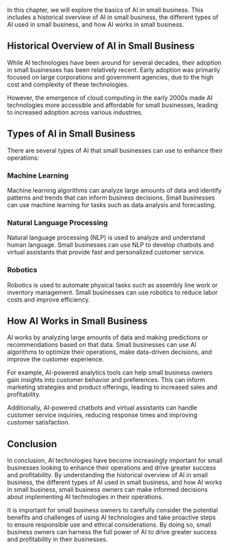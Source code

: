 
In this chapter, we will explore the basics of AI in small business. This includes a historical overview of AI in small business, the different types of AI used in small business, and how AI works in small business.

Historical Overview of AI in Small Business
-------------------------------------------

While AI technologies have been around for several decades, their adoption in small businesses has been relatively recent. Early adoption was primarily focused on large corporations and government agencies, due to the high cost and complexity of these technologies.

However, the emergence of cloud computing in the early 2000s made AI technologies more accessible and affordable for small businesses, leading to increased adoption across various industries.

Types of AI in Small Business
-----------------------------

There are several types of AI that small businesses can use to enhance their operations:

### Machine Learning

Machine learning algorithms can analyze large amounts of data and identify patterns and trends that can inform business decisions. Small businesses can use machine learning for tasks such as data analysis and forecasting.

### Natural Language Processing

Natural language processing (NLP) is used to analyze and understand human language. Small businesses can use NLP to develop chatbots and virtual assistants that provide fast and personalized customer service.

### Robotics

Robotics is used to automate physical tasks such as assembly line work or inventory management. Small businesses can use robotics to reduce labor costs and improve efficiency.

How AI Works in Small Business
------------------------------

AI works by analyzing large amounts of data and making predictions or recommendations based on that data. Small businesses can use AI algorithms to optimize their operations, make data-driven decisions, and improve the customer experience.

For example, AI-powered analytics tools can help small business owners gain insights into customer behavior and preferences. This can inform marketing strategies and product offerings, leading to increased sales and profitability.

Additionally, AI-powered chatbots and virtual assistants can handle customer service inquiries, reducing response times and improving customer satisfaction.

Conclusion
----------

In conclusion, AI technologies have become increasingly important for small businesses looking to enhance their operations and drive greater success and profitability. By understanding the historical overview of AI in small business, the different types of AI used in small business, and how AI works in small business, small business owners can make informed decisions about implementing AI technologies in their operations.

It is important for small business owners to carefully consider the potential benefits and challenges of using AI technologies and take proactive steps to ensure responsible use and ethical considerations. By doing so, small business owners can harness the full power of AI to drive greater success and profitability in their businesses.
